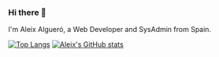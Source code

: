 ### Hi there 👋

I'm Aleix Algueró, a Web Developer and SysAdmin from Spain.

[![Top Langs](https://github-readme-stats.vercel.app/api/top-langs/?username=stv-beep&layout=compact&theme=great-gatsby)](https://github-readme-stats.vercel.app/api/top-langs/?username=stv-beep&layout=compact&theme=great-gatsby)
[![Aleix's GitHub stats](https://github-readme-stats.vercel.app/api?username=stv-beep&show_icons=true&theme=great-gatsby&include_all_commits=true&count_private=true)](https://github-readme-stats.vercel.app/api?username=stv-beep&show_icons=true&theme=great-gatsby&include_all_commits=true&count_private=true)

<!--
**stv-beep/stv-beep** is a ✨ _special_ ✨ repository because its `README.md` (this file) appears on your GitHub profile.

Here are some ideas to get you started:

- 🔭 I’m currently working on ...
- 🌱 I’m currently learning ...
- 👯 I’m looking to collaborate on ...
- 🤔 I’m looking for help with ...
- 💬 Ask me about ...
- 📫 How to reach me: ...
- 😄 Pronouns: ...
- ⚡ Fun fact: ...
-->
